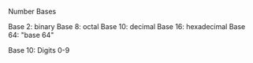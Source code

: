 Number Bases

Base 2: binary
Base 8: octal
Base 10: decimal
Base 16: hexadecimal
Base 64: "base 64" 

Base 10:
    Digits 0-9